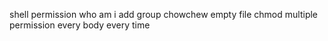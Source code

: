 shell permission
who am i
add group
chowchew
empty file
chmod
multiple permission
every body
every time